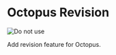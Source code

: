 Octopus Revision
===
![Do not use](https://img.shields.io/badge/Under%20development-Don't%20use-red)

Add revision feature for Octopus.
